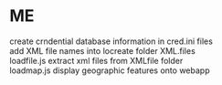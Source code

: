 # ME

<p>
create crndential database information in cred.ini files	<br>
add XML file names into locreate folder XML.files <br>
loadfile.js extract xml files from XMLfile folder <br>
loadmap.js display geographic features onto webapp
</p>
